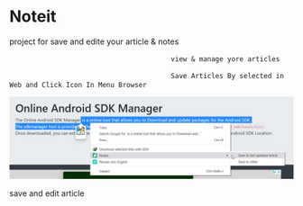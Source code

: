 # Noteit
project for save and edite your article & notes

                                            view & manage yore articles
<p align="center>![plot](./chrome-extension/dashboard.png)</p>


                                            Aouto Save Articles By selected in Web and Click Icon Showng
![plot](./chrome-extension/web_dashboard.png)

                                            Save Articles By selected in Web and Click Icon In Menu Browser
![plot](./chrome-extension/web_menu.png)


save and edit article
